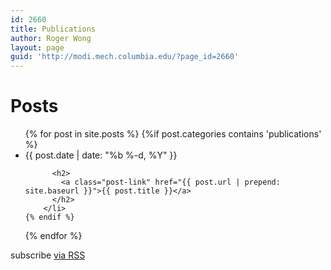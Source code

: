 ```yaml
---
id: 2660
title: Publications
author: Roger Wong
layout: page
guid: 'http://modi.mech.columbia.edu/?page_id=2660'
---
```

<div>
<h1 class="page-heading">Posts</h1>
<ul class="post-list">
  {% for post in site.posts %}
    {%if post.categories contains 'publications' %}
        <li>
          <span class="post-meta">{{ post.date | date: "%b %-d, %Y" }}</span>

          <h2>
            <a class="post-link" href="{{ post.url | prepend: site.baseurl }}">{{ post.title }}</a>
          </h2>
        </li>
    {% endif %}
  {% endfor %}
</ul>

<p class="rss-subscribe">subscribe <a href="{{ "/feed.xml" | prepend: site.baseurl }}">via RSS</a></p>


</div>

